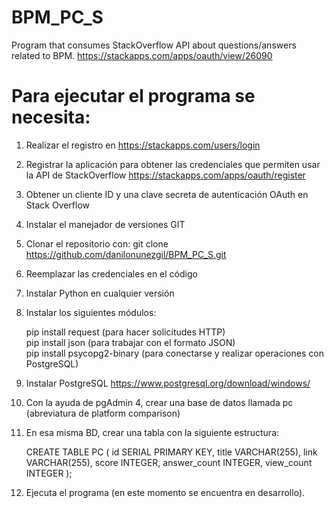 # BPM_PC_S
Program that consumes StackOverflow API about questions/answers related to BPM.
https://stackapps.com/apps/oauth/view/26090

# Para ejecutar el programa se necesita:

1. Realizar el registro en https://stackapps.com/users/login
2. Registrar la aplicación para obtener las credenciales que permiten usar la API de StackOverflow https://stackapps.com/apps/oauth/register
3. Obtener un cliente ID y una clave secreta de autenticación OAuth en Stack Overflow
4. Instalar el manejador de versiones GIT
5. Clonar el repositorio con: git clone https://github.com/danilonunezgil/BPM_PC_S.git
6. Reemplazar las credenciales en el código
7. Instalar Python en cualquier versión 
8. Instalar los siguientes módulos:

   pip install request (para hacer solicitudes HTTP)<br>
   pip install json (para trabajar con el formato JSON)<br>
   pip install psycopg2-binary (para conectarse y realizar operaciones con PostgreSQL)
   
7. Instalar PostgreSQL https://www.postgresql.org/download/windows/
8. Con la ayuda de pgAdmin 4, crear una base de datos llamada pc (abreviatura de platform comparison)
9. En esa misma BD, crear una tabla con la siguiente estructura:
   
   CREATE TABLE PC (
   id SERIAL PRIMARY KEY,
   title VARCHAR(255),
   link VARCHAR(255),
   score INTEGER,
   answer_count INTEGER,
   view_count INTEGER
   );
   
11. Ejecuta el programa (en este momento se encuentra en desarrollo).
    
